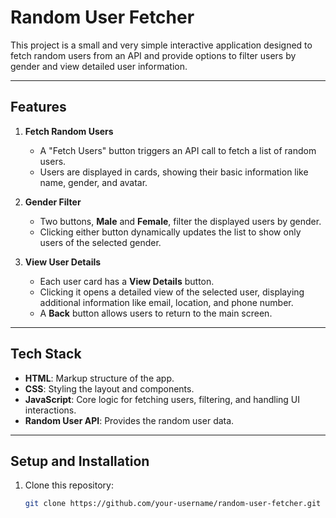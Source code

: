 # Random User Fetcher

This project is a small and very simple interactive application designed to fetch random users from an API and provide options to filter users by gender and view detailed user information.

---

## Features

1. **Fetch Random Users**  
   - A "Fetch Users" button triggers an API call to fetch a list of random users.  
   - Users are displayed in cards, showing their basic information like name, gender, and avatar.

2. **Gender Filter**  
   - Two buttons, **Male** and **Female**, filter the displayed users by gender.  
   - Clicking either button dynamically updates the list to show only users of the selected gender.

3. **View User Details**  
   - Each user card has a **View Details** button.  
   - Clicking it opens a detailed view of the selected user, displaying additional information like email, location, and phone number.  
   - A **Back** button allows users to return to the main screen.

---

## Tech Stack

- **HTML**: Markup structure of the app.  
- **CSS**: Styling the layout and components.  
- **JavaScript**: Core logic for fetching users, filtering, and handling UI interactions.  
- **Random User API**: Provides the random user data.  

---

## Setup and Installation

1. Clone this repository:
   ```bash
   git clone https://github.com/your-username/random-user-fetcher.git
